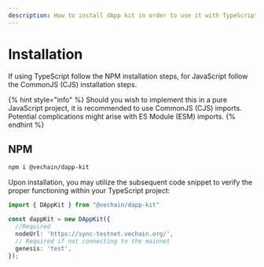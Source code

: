 ```yaml
---
description: How to install dApp kit in order to use it with TypeScript or Javascript.
---
```


# Installation

If using TypeScript follow the NPM installation steps, for JavaScript follow the CommonJS (CJS) installation steps.

{% hint style="info" %}
Should you wish to implement this in a pure JavaScript project, it is recommended to use CommonJS (CJS) imports. Potential complications might arise with ES Module (ESM) imports.
{% endhint %}

## NPM

```bash
npm i @vechain/dapp-kit
```

Upon installation, you may utilize the subsequent code snippet to verify the proper functioning within your TypeScript project:

```typescript
import { DAppKit } from "@vechain/dapp-kit"

const dappKit = new DAppKit({
  //Required
  nodeUrl: 'https://sync-testnet.vechain.org/', 
  // Required if not connecting to the mainnet
  genesis: 'test', 
});
```
